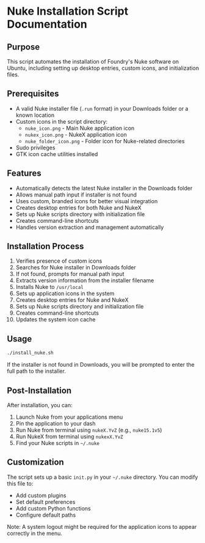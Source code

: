 # Nuke Installation Script Documentation

## Purpose
This script automates the installation of Foundry's Nuke software on Ubuntu, including setting up desktop entries, custom icons, and initialization files.

## Prerequisites

- A valid Nuke installer file (`.run` format) in your Downloads folder or a known location
- Custom icons in the script directory:
  - `nuke_icon.png` - Main Nuke application icon
  - `nukex_icon.png` - NukeX application icon
  - `nuke_folder_icon.png` - Folder icon for Nuke-related directories
- Sudo privileges
- GTK icon cache utilities installed

## Features

- Automatically detects the latest Nuke installer in the Downloads folder
- Allows manual path input if installer is not found
- Uses custom, branded icons for better visual integration
- Creates desktop entries for both Nuke and NukeX
- Sets up Nuke scripts directory with initialization file
- Creates command-line shortcuts
- Handles version extraction and management automatically

## Installation Process

1. Verifies presence of custom icons
2. Searches for Nuke installer in Downloads folder
3. If not found, prompts for manual path input
4. Extracts version information from the installer filename
5. Installs Nuke to `/usr/local`
6. Sets up application icons in the system
7. Creates desktop entries for Nuke and NukeX
8. Sets up Nuke scripts directory and initialization file
9. Creates command-line shortcuts
10. Updates the system icon cache

## Usage
```bash
./install_nuke.sh
```

If the installer is not found in Downloads, you will be prompted to enter the full path to the installer.

## Post-Installation
After installation, you can:

1. Launch Nuke from your applications menu
2. Pin the application to your dash
3. Run Nuke from terminal using `nukeX.YvZ` (e.g., `nuke15.1v5`)
4. Run NukeX from terminal using `nukexX.YvZ`
5. Find your Nuke scripts in `~/.nuke`

## Customization

The script sets up a basic `init.py` in your `~/.nuke` directory. You can modify this file to:
- Add custom plugins
- Set default preferences
- Add custom Python functions
- Configure default paths

Note: A system logout might be required for the application icons to appear correctly in the menu. 